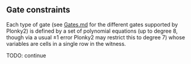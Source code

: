 Gate constraints
----------------

Each type of gate (see [Gates.md](Gates.md) for the different gates supported by Plonky2) is defined by a set of polynomial equations (up to degree 8, though via a usual $\pm 1$ error Plonky2 may restrict this to degree 7) whose variables are cells in a single row in the witness.


TODO: continue